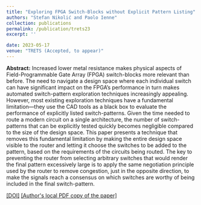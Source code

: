 ```yaml
---
title: "Exploring FPGA Switch-Blocks without Explicit Pattern Listing"
authors: "Stefan Nikolić and Paolo Ienne"
collection: publications
permalink: /publication/trets23
excerpt: ''

date: 2023-05-17
venue: "TRETS (Accepted, to appear)"
---
```


**Abstract:** Increased lower metal resistance makes physical aspects of Field-Programmable Gate Array (FPGA) switch-blocks more relevant than before. The need to navigate a design space where each individual switch can have significant impact on the FPGA’s performance in turn makes automated switch-pattern exploration techniques increasingly appealing. However, most existing exploration techniques have a fundamental limitation—they use the CAD tools as a black box to evaluate the performance of explicitly listed switch-patterns. Given the time needed to route a modern circuit on a single architecture, the number of switch-patterns that can be explicitly tested quickly becomes negligible compared to the size of the design space. This paper presents a technique that removes this fundamental limitation by making the entire design space visible to the router and letting it choose the switches to be added to the pattern, based on the requirements of the circuits being routed. The key to preventing the router from selecting arbitrary switches that would render the final pattern excessively large is to apply the same negotiation principle used by the router to remove congestion, just in the opposite direction, to make the signals reach a consensus on which switches are worthy of being included in the final switch-pattern.

[[DOI]](https://doi.org/10.1145/3597417)
[[Author's local PDF copy of the paper]](http://stefannikolicns.github.io/files/Nikolic_and_Ienne___Exploring_FPGA_Switch_Blocks_without_Explicit_Pattern_Listing___2023.pdf)
